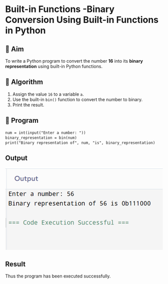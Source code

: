 # Built-in Functions -Binary Conversion Using Built-in Functions in Python

## 🎯 Aim
To write a Python program to convert the number **16** into its **binary representation** using built-in Python functions.

## 🧠 Algorithm
1. Assign the value `16` to a variable `a`.
2. Use the built-in `bin()` function to convert the number to binary.
3. Print the result.

## 🧾 Program
```
num = int(input("Enter a number: "))
binary_representation = bin(num)
print("Binary representation of", num, "is", binary_representation)
```

## Output
![alt text](1.png)

## Result
Thus the program has been executed successfully.